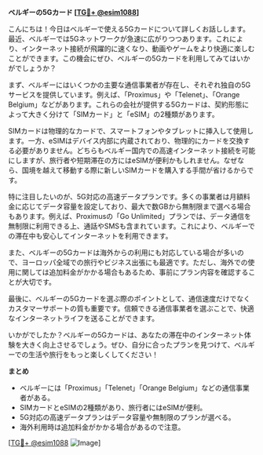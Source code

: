 **ベルギーの5Gカード [[TG💪+ @esim1088](https://t.me/s/esim1088)]**

こんにちは！今日はベルギーで使える5Gカードについて詳しくお話しします。最近、ベルギーでは5Gネットワークが急速に広がりつつあります。これにより、インターネット接続が飛躍的に速くなり、動画やゲームをより快適に楽しむことができます。この機会にぜひ、ベルギーの5Gカードを利用してみてはいかがでしょうか？

まず、ベルギーにはいくつかの主要な通信事業者が存在し、それぞれ独自の5Gサービスを提供しています。例えば、「Proximus」や「Telenet」、「Orange Belgium」などがあります。これらの会社が提供する5Gカードは、契約形態によって大きく分けて「SIMカード」と「eSIM」の2種類があります。

SIMカードは物理的なカードで、スマートフォンやタブレットに挿入して使用します。一方、eSIMはデバイス内部に内蔵されており、物理的にカードを交換する必要がありません。どちらもベルギー国内での高速インターネット接続を可能にしますが、旅行者や短期滞在の方にはeSIMが便利かもしれません。なぜなら、国境を越えて移動する際に新しいSIMカードを購入する手間が省けるからです。

特に注目したいのが、5G対応の高速データプランです。多くの事業者は月額料金に応じてデータ容量を設定しており、最大で数GBから無制限まで選べる場合もあります。例えば、Proximusの「Go Unlimited」プランでは、データ通信を無制限に利用できる上、通話やSMSも含まれています。これにより、ベルギーでの滞在中も安心してインターネットを利用できます。

また、ベルギーの5Gカードは海外からの利用にも対応している場合が多いので、ヨーロッパ全域での旅行やビジネス出張にも最適です。ただし、海外での使用に関しては追加料金がかかる場合もあるため、事前にプラン内容を確認することが大切です。

最後に、ベルギーの5Gカードを選ぶ際のポイントとして、通信速度だけでなくカスタマーサポートの質も重要です。信頼できる通信事業者を選ぶことで、快適なインターネットライフを送ることができます。

いかがでしたか？ベルギーの5Gカードは、あなたの滞在中のインターネット体験を大きく向上させるでしょう。ぜひ、自分に合ったプランを見つけて、ベルギーでの生活や旅行をもっと楽しくしてください！

**まとめ**
- ベルギーには「Proximus」「Telenet」「Orange Belgium」などの通信事業者がある。
- SIMカードとeSIMの2種類があり、旅行者にはeSIMが便利。
- 5G対応の高速データプランはデータ容量や無制限のプランが選べる。
- 海外利用時は追加料金がかかる場合があるので注意。

[[TG💪+ @esim1088](https://t.me/s/esim1088) ![Image](https://i.postimg.cc/Y0z9fWf4/image.png)]